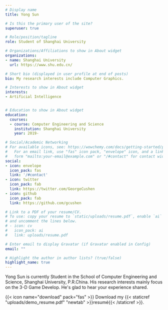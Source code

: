 ```yaml
---
# Display name
title: Yong Sun

# Is this the primary user of the site?
superuser: true

# Role/position/tagline
role: Student of Shanghai University

# Organizations/Affiliations to show in About widget
organizations:
- name: Shanghai University
  url: https://www.shu.edu.cn/

# Short bio (displayed in user profile at end of posts)
bio: My research interests include Computer Graphics.

# Interests to show in About widget
interests:
- Artificial Intelligence


# Education to show in About widget
education:
  courses:
  - course: Computer Engineering and Science
    institution: Shanghai University
    year: 2019-

# Social/Academic Networking
# For available icons, see: https://wowchemy.com/docs/getting-started/page-builder/#icons
#   For an email link, use "fas" icon pack, "envelope" icon, and a link in the
#   form "mailto:your-email@example.com" or "/#contact" for contact widget.
social:
- icon: envelope
  icon_pack: fas
  link: '/#contact'
- icon: twitter
  icon_pack: fab
  link: https://twitter.com/GeorgeCushen
- icon: github
  icon_pack: fab
  link: https://github.com/gcushen

# Link to a PDF of your resume/CV.
# To use: copy your resume to `static/uploads/resume.pdf`, enable `ai` icons in `params.toml`, 
# and uncomment the lines below.
# - icon: cv
#   icon_pack: ai
#   link: uploads/resume.pdf

# Enter email to display Gravatar (if Gravatar enabled in Config)
email: ""

# Highlight the author in author lists? (true/false)
highlight_name: true
---
```


Yong Sun is currently Student in the School of Computer Engineering and Science, Shanghai University, P.R.China.
His research interests mainly focus on the 3-D Game Develop.
He's glad to hear your experience shared.

{{< icon name="download" pack="fas" >}} Download my {{< staticref "uploads/demo_resume.pdf" "newtab" >}}resumé{{< /staticref >}}.
